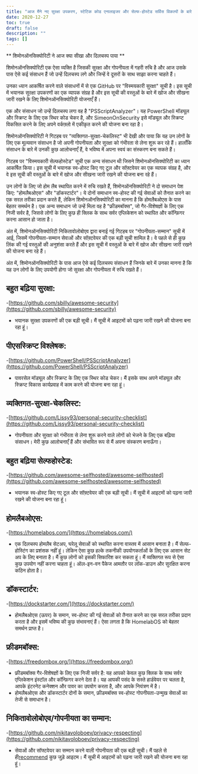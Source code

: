```yaml
---
title: "आज मैंने नए सुरक्षा उपकरण, स्टेटिक कोड एनालाइजर और सेल्फ-होस्टेड सर्विस विकल्पों के बारे में सीखा"
date: 2020-12-27
toc: true
draft: false
description: ""
tags: []
---
```


** शिमोनऑनसिक्योरिटी ने आज क्या सीखा और दिलचस्प पाया **

शिमोनऑनसिक्योरिटी एक ऐसा व्यक्ति है जिसकी सुरक्षा और गोपनीयता में गहरी रुचि है और आज उसके पास ऐसे कई संसाधन हैं जो उन्हें दिलचस्प लगे और जिन्हें वे दूसरों के साथ साझा करना चाहते हैं।

उनका ध्यान आकर्षित करने वाले संसाधनों में से एक GitHub पर "विस्मयकारी सुरक्षा" सूची है। इस सूची में भयानक सुरक्षा उपकरणों का एक व्यापक संग्रह है और इस सूची की वस्तुओं के बारे में खोज और सीखना जारी रखने के लिए शिमोनऑनसिक्योरिटी योजनाएँ हैं।

एक और संसाधन जो उन्हें दिलचस्प लगा वह है "PSScriptAnalyzer"। यह PowerShell मॉड्यूल और स्क्रिप्ट के लिए एक स्थिर कोड चेकर है, और SimeonOnSecurity इसे मॉड्यूल और स्क्रिप्ट विकसित करने के लिए अपने वर्कफ़्लो में एकीकृत करने की योजना बना रहा है।

शिमोनऑनसिक्योरिटी ने गिटहब पर "व्यक्तिगत-सुरक्षा-चेकलिस्ट" भी देखी और पाया कि यह उन लोगों के लिए एक मूल्यवान संसाधन है जो अपनी गोपनीयता और सुरक्षा को गंभीरता से लेना शुरू कर रहे हैं। हालाँकि संसाधन के बारे में उनकी कुछ आलोचनाएँ हैं, वे भविष्य में अपना स्वयं का संस्करण बना सकते हैं।

गिटहब पर "विस्मयकारी सेल्फहोस्टेड" सूची एक अन्य संसाधन थी जिसने शिमोनऑनसिक्योरिटी का ध्यान आकर्षित किया। इस सूची में भयानक स्व-होस्ट किए गए टूल और सॉफ़्टवेयर का एक व्यापक संग्रह है, और वे इस सूची की वस्तुओं के बारे में खोज और सीखना जारी रखने की योजना बना रहे हैं।

उन लोगों के लिए जो होम लैब स्थापित करने में रुचि रखते हैं, शिमोनऑनसिक्योरिटी ने दो समाधान पेश किए: "होमलैबओएस" और "डॉकस्टार्टर"। ये दोनों समाधान स्व-होस्ट की गई सेवाओं को तैनात करने का एक सरल तरीका प्रदान करते हैं, लेकिन शिमोनऑनसिक्योरिटी का मानना है कि होमलैबओएस के पास बेहतर समर्थन है। एक अन्य समाधान जो उन्हें मिला वह है "फ्रीडमबॉक्स", जो गैर-विशेषज्ञों के लिए एक निजी सर्वर है, जिससे लोगों के लिए कुछ ही क्लिक के साथ सर्वर एप्लिकेशन को स्थापित और कॉन्फ़िगर करना आसान हो जाता है।

अंत में, शिमोनऑनसिक्योरिटी निकितावोलोबोएव द्वारा बनाई गई गिटहब पर "गोपनीयता-सम्मान" सूची में आई, जिसमें गोपनीयता-सम्मान सेवाओं और सॉफ़्टवेयर की एक बड़ी सूची शामिल है। वे पहले से ही कुछ लिंक की गई वस्तुओं की अनुशंसा करते हैं और इस सूची में वस्तुओं के बारे में खोज और सीखना जारी रखने की योजना बना रहे हैं।

अंत में, शिमोनऑनसिक्योरिटी के पास आज ऐसे कई दिलचस्प संसाधन हैं जिनके बारे में उनका मानना है कि यह उन लोगों के लिए उपयोगी होगा जो सुरक्षा और गोपनीयता में रुचि रखते हैं।


## बहुत बढ़िया सुरक्षा:
-[https://github.com/sbilly/awesome-security](https://github.com/sbilly/awesome-security)
- भयानक सुरक्षा उपकरणों की एक बड़ी सूची। मैं सूची में आइटमों को पढ़ना जारी रखने की योजना बना रहा हूं।

## पीएसस्क्रिप्ट विश्लेषक:
-[https://github.com/PowerShell/PSScriptAnalyzer](https://github.com/PowerShell/PSScriptAnalyzer)
- पावरसेल मॉड्यूल और स्क्रिप्ट के लिए एक स्थिर कोड चेकर। मैं इसके साथ अपने मॉड्यूल और स्क्रिप्ट विकास कार्यप्रवाह में काम करने की योजना बना रहा हूं।

## व्यक्तिगत-सुरक्षा-चेकलिस्ट:
-[https://github.com/Lissy93/personal-security-checklist](https://github.com/Lissy93/personal-security-checklist)
- गोपनीयता और सुरक्षा को गंभीरता से लेना शुरू करने वाले लोगों को भेजने के लिए एक बढ़िया संसाधन। मेरी कुछ आलोचनाएँ हैं और संभावित रूप से मैं अपना संस्करण बनाऊँगा।

## बहुत बढ़िया सेल्फहोस्टेड:
-[https://github.com/awesome-selfhosted/awesome-selfhosted](https://github.com/awesome-selfhosted/awesome-selfhosted)
- भयानक स्व-होस्ट किए गए टूल और सॉफ़्टवेयर की एक बड़ी सूची। मैं सूची में आइटमों को पढ़ना जारी रखने की योजना बना रहा हूं।

## होमलैबओएस:
-[https://homelabos.com/](https://homelabos.com/)
- एक दिलचस्प होमलैब सेटअप, घरेलू सेवाओं को स्थापित करना वास्तव में आसान बनाता है। मैं सेल्फ-होस्टिंग का प्रशंसक नहीं हूं। लेकिन ऐसा कुछ हल्के तकनीकी उपयोगकर्ताओं के लिए एक आसान सेट अप के लिए बनाता है। मैं कुछ लोगों को इसकी सिफारिश कर सकता हूं। मैं व्यक्तिगत रूप से ऐसा कुछ उपयोग नहीं करना चाहता हूं। ऑल-इन-वन पैकेज आमतौर पर लॉक-डाउन और सुरक्षित करना कठिन होता है।

## डॉकस्टार्टर:
-[https://dockstarter.com/](https://dockstarter.com/)
- होमलैबओएस (ऊपर) के समान, स्व-होस्ट की गई सेवाओं को तैनात करने का एक सरल तरीका प्रदान करता है और इसमें भविष्य की कुछ संभावनाएं हैं। ऐसा लगता है कि HomelabOS को बेहतर समर्थन प्राप्त है।

## फ्रीडमबॉक्स:
-[https://freedombox.org/](https://freedombox.org/)
- फ्रीडमबॉक्स गैर-विशेषज्ञों के लिए एक निजी सर्वर है: यह आपको केवल कुछ क्लिक के साथ सर्वर एप्लिकेशन इंस्टॉल और कॉन्फ़िगर करने देता है। यह आपकी पसंद के सस्ते हार्डवेयर पर चलता है, आपके इंटरनेट कनेक्शन और पावर का उपयोग करता है, और आपके नियंत्रण में है।
- होमलैबओएस और डॉकस्टार्टर दोनों के समान, फ्रीडमबॉक्स स्व-होस्ट गोपनीयता-उन्मुख सेवाओं का तेजी से समाधान है।

## निकितावोलोबोएव/गोपनीयता का सम्मान:
-[https://github.com/nikitavoloboev/privacy-respecting](https://github.com/nikitavoloboev/privacy-respecting)
- सेवाओं और सॉफ्टवेयर का सम्मान करने वाली गोपनीयता की एक बड़ी सूची। मैं पहले से ही[recommend](https://simeononsecurity.com/recommendations) कुछ जुड़े आइटम। मैं सूची में आइटमों को पढ़ना जारी रखने की योजना बना रहा हूं।
